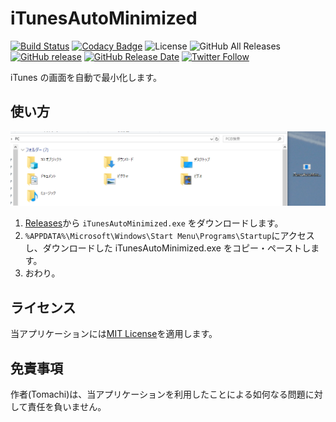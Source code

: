 # iTunesAutoMinimized

[![Build Status](https://travis-ci.org/book000/iTunesAutoMinimized.svg?branch=master)](https://travis-ci.org/book000/iTunesAutoMinimized)
[![Codacy Badge](https://api.codacy.com/project/badge/Grade/a5f1137e443746f69f0e9b7e8689bf24)](https://www.codacy.com/app/book000/MediaConverter?utm_source=github.com&utm_medium=referral&utm_content=book000/MediaConverter&utm_campaign=Badge_Grade)
![License](https://img.shields.io/github/license/book000/iTunesAutoMinimized.svg)
![GitHub All Releases](https://img.shields.io/github/downloads/book000/iTunesAutoMinimized/total.svg)
[![GitHub release](https://img.shields.io/github/release/book000/iTunesAutoMinimized.svg)](https://github.com/book000/iTunesAutoMinimized/releases)
[![GitHub Release Date](https://img.shields.io/github/release-date/book000/iTunesAutoMinimized.svg)](https://github.com/book000/iTunesAutoMinimized/releases)
[![Twitter Follow](https://img.shields.io/twitter/follow/book000.svg?style=social)](https://twitter.com/book000)

iTunes の画面を自動で最小化します。

## 使い方

![](Usage.gif)

1. [Releases](https://github.com/book000/iTunesAutoMinimized/releases)から `iTunesAutoMinimized.exe` をダウンロードします。
2. `%APPDATA%\Microsoft\Windows\Start Menu\Programs\Startup`にアクセスし、ダウンロードした iTunesAutoMinimized.exe をコピー・ペーストします。
3. おわり。

## ライセンス

当アプリケーションには[MIT License](https://github.com/book000/iTunesAutoMinimized/blob/master/LICENSE)を適用します。

## 免責事項

作者(Tomachi)は、当アプリケーションを利用したことによる如何なる問題に対して責任を負いません。
